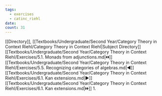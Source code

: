 ```yaml
---
tags:
  - exercises
  - catinc_riehl
date: 
count: 31
---
```

[[Directory]], [[Textbooks/Undergraduate/Second Year/Category Theory in Context Riehl/Category Theory in Context Riehl|Subject Directory]]
[[Textbooks/Undergraduate/Second Year/Category Theory in Context Riehl/Exercises/5.1. Monads from adjunctions.md|🞀🞀]] [[Textbooks/Undergraduate/Second Year/Category Theory in Context Riehl/Exercises/5.5. Recognizing categories of algebras.md|◀]] [[Textbooks/Undergraduate/Second Year/Category Theory in Context Riehl/Exercises/6.1. Kan extensions.md|▶]] [[Textbooks/Undergraduate/Second Year/Category Theory in Context Riehl/Exercises/6.1. Kan extensions.md|🞂🞂]]
1. 
